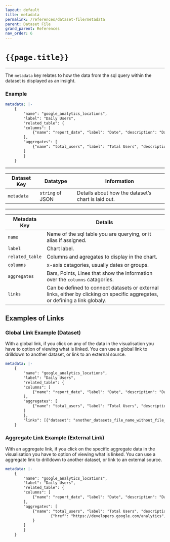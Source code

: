 ```yaml
---
layout: default
title: metadata
permalink: /references/dataset-file/metadata
parent: Dataset File
grand_parent: References
nav_order: 6
---
```


# `{{page.title}}`

---

The `metadata` key relates to how the data from the sql query within the dataset is displayed as an insight.

### Example

```yaml
metadata: |-
    {
        "name": "google_analytics_locations",
        "label": "Daily Users",
        "related_table": {
        "columns": [
            {"name": "report_date", "label": "Date", "description": "Date"}
        ], 
        "aggregates": [
            {"name": "total_users", "label": "Total Users", "description": "Total Users"}
        ]
        }
    }
```

---

Dataset Key | Datatype | Information
----------- | -------- | -----------
`metadata` | `string` of JSON | Details about how the dataset’s chart is laid out.

---

Metadata Key | Details
------------ | -------
`name` | Name of the sql table you are querying, or it alias if assigned.
`label` | Chart label.
`related_table` | Columns and agregates to display in the chart.
`columns` | x-axis catagories, usually dates or groups.
`aggregates` | Bars, Points, Lines that show the information over the `columns` catagories.
`links` | Can be defined to connect datasets or external links, either by clicking on specific aggregates, or defining a link globaly.


## Examples of Links

### Global Link Example (Dataset)

With a global link, if you click on any of the data in the visualisation you have to option of viewing what is linked. You can use a global link to drilldown to another dataset, or link to an external source.

```yaml
metadata: |-
    {
        "name": "google_analytics_locations",
        "label": "Daily Users",
        "related_table": {
        "columns": [
            {"name": "report_date", "label": "Date", "description": "Date"}
        ], 
        "aggregates": [
            {"name": "total_users", "label": "Total Users", "description": "Total Users"}
        ]
        },
        "links": [{"dataset": "another_datasets_file_name_without_file_extension"}]
    }
```

### Aggregate Link Example (External Link)

With an aggregate link, if you click on the specific aggregate data in the visualisation you have to option of viewing what is linked. You can use a aggregate link to drilldown to another dataset, or link to an external source.

```yaml
metadata: |-
    {
        "name": "google_analytics_locations",
        "label": "Daily Users",
        "related_table": {
        "columns": [
            {"name": "report_date", "label": "Date", "description": "Date"}
        ], 
        "aggregates": [
            {"name": "total_users", "label": "Total Users", "description": "Total Users", "links": [
                    {"href": "https://developers.google.com/analytics", "target": "_blank"}]
            }
        ]
        }
    }
```
